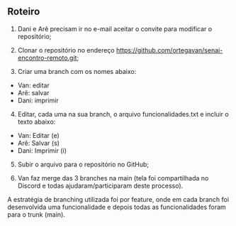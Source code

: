 ## Roteiro

1. Dani e Arê precisam ir no e-mail aceitar o convite para modificar o repositório;

2. Clonar o repositório no endereço https://github.com/ortegavan/senai-encontro-remoto.git;

3. Criar uma branch com os nomes abaixo:
- Van: editar
- Arê: salvar
- Dani: imprimir

4. Editar, cada uma na sua branch, o arquivo funcionalidades.txt e incluir o texto abaixo:
- Van: Editar (e)
- Arê: Salvar (s)
- Dani: Imprimir (i)

5. Subir o arquivo para o repositório no GitHub;

6. Van faz merge das 3 branches na main (tela foi compartilhada no Discord e todas ajudaram/participaram deste processo).

A estratégia de branching utilizada foi por feature, onde em cada branch foi desenvolvida uma funcionalidade e depois todas as funcionalidades foram para o trunk (main).
